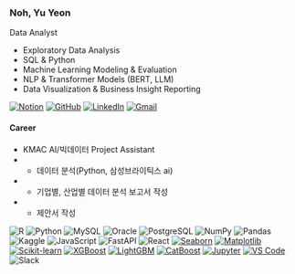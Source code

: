 ### Noh, Yu Yeon

Data Analyst

- Exploratory Data Analysis
- SQL & Python
- Machine Learning Modeling & Evaluation  
- NLP & Transformer Models (BERT, LLM)  
- Data Visualization & Business Insight Reporting  

[![Notion](https://img.shields.io/badge/Notion-000000?style=flat-square&logo=notion&logoColor=white)](https://www.notion.so/Portfolio-1d64e0d74e0780a697b0ca7e82152f4e) [![GitHub](https://img.shields.io/badge/GitHub-181717?style=flat-square&logo=github&logoColor=white)](https://github.com/Ellie-noh) [![LinkedIn](https://img.shields.io/badge/LinkedIn-0A66C2?style=flat-square&logo=linkedin&logoColor=white)](https://www.linkedin.com/in/yuyeonnoh/) [![Gmail](https://img.shields.io/badge/Gmail-D14836?style=flat-square&logo=gmail&logoColor=white)](mailto:nomir200@kookmin.ac.kr)


#### Career
- KMAC AI/빅데이터 Project Assistant
- - 데이터 분석(Python, 삼성브라이틱스 ai)
- - 기업별, 산업별 데이터 분석 보고서 작성
- - 제안서 작성

![R](https://img.shields.io/badge/R-276DC3?style=flat-square&logo=r&logoColor=white) ![Python](https://img.shields.io/badge/Python-3776AB?style=flat-square&logo=python&logoColor=white) ![MySQL](https://img.shields.io/badge/MySQL-4479A1?style=flat-square&logo=mysql&logoColor=white) ![Oracle](https://img.shields.io/badge/Oracle-F80000?style=flat-square&logo=oracle&logoColor=white) ![PostgreSQL](https://img.shields.io/badge/PostgreSQL-4169E1?style=flat-square&logo=postgresql&logoColor=white) ![NumPy](https://img.shields.io/badge/NumPy-013243?style=flat-square&logo=numpy&logoColor=white) ![Pandas](https://img.shields.io/badge/Pandas-150458?style=flat-square&logo=pandas&logoColor=white) ![Kaggle](https://img.shields.io/badge/Kaggle-20BEFF?style=flat-square&logo=kaggle&logoColor=white) ![JavaScript](https://img.shields.io/badge/JavaScript-F7DF1E?style=flat-square&logo=javascript&logoColor=black) ![FastAPI](https://img.shields.io/badge/FastAPI-009688?style=flat-square&logo=fastapi&logoColor=white) ![React](https://img.shields.io/badge/React-20232A?style=flat-square&logo=react&logoColor=61DAFB) [![Seaborn](https://img.shields.io/badge/Seaborn-3776AB?style=flat-square&logo=python&logoColor=white)]() [![Matplotlib](https://img.shields.io/badge/Matplotlib-11557c?style=flat-square&logo=python&logoColor=white)]() [![Scikit-learn](https://img.shields.io/badge/Scikit--learn-F7931E?style=flat-square&logo=scikit-learn&logoColor=white)]() [![XGBoost](https://img.shields.io/badge/XGBoost-d94e3d?style=flat-square&logo=xgboost&logoColor=white)]() [![LightGBM](https://img.shields.io/badge/LightGBM-027b8f?style=flat-square&logo=leaflet&logoColor=white)]() [![CatBoost](https://img.shields.io/badge/CatBoost-ffcc00?style=flat-square&logo=cat&logoColor=black)]() [![Jupyter](https://img.shields.io/badge/Jupyter-F37626?style=flat-square&logo=jupyter&logoColor=white)]() [![VS Code](https://img.shields.io/badge/VS_Code-007ACC?style=flat-square&logo=visual-studio-code&logoColor=white)]() ![Slack](https://img.shields.io/badge/Slack-4A154B?style=flat-square&logo=slack&logoColor=white)




